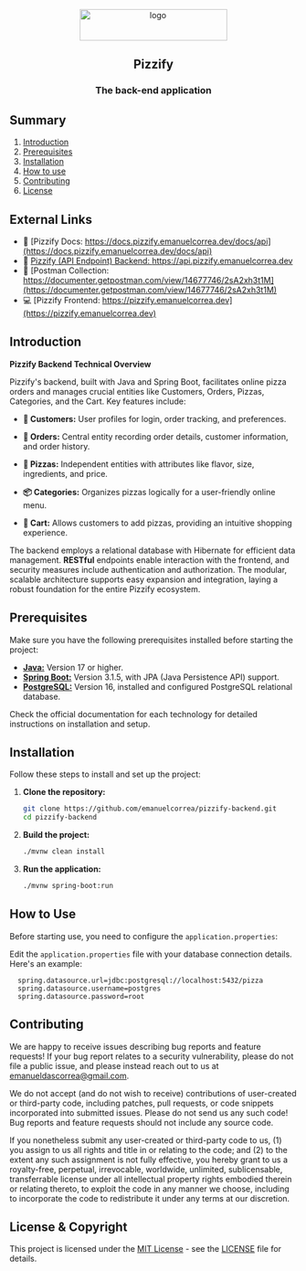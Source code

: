 <p align="center">
  <p align="center"><img width="258" height="55" src="https://i.imgur.com/ksRkRFo.png" alt="logo"><p>

   <h2 align="center">Pizzify</h2>
   <h3 align="center">The back-end application</h2>
</p>


## Summary

1. [Introduction](#introduction)
2. [Prerequisites](#prerequisites)
3. [Installation](#installation)
4. [How to use](#how-to-use)
6. [Contributing](#contributing)
7. [License](#license--copyright)

## External Links

- 📄 [Pizzify Docs: https://docs.pizzify.emanuelcorrea.dev/docs/api](https://docs.pizzify.emanuelcorrea.dev/docs/api)
- 🚀 [Pizzify (API Endpoint) Backend: https://api.pizzify.emanuelcorrea.dev ](https://api.pizzify.emanuelcorrea.dev)
- 💎 [Postman Collection: https://documenter.getpostman.com/view/14677746/2sA2xh3t1M](https://documenter.getpostman.com/view/14677746/2sA2xh3t1M)
- 💻 [Pizzify Frontend: https://pizzify.emanuelcorrea.dev](https://pizzify.emanuelcorrea.dev)

## Introduction

**Pizzify Backend Technical Overview**

Pizzify's backend, built with Java and Spring Boot, facilitates online pizza orders and manages crucial entities like Customers, Orders, Pizzas, Categories, and the Cart. Key features include:

- **👧 Customers:** User profiles for login, order tracking, and preferences.

- **📃 Orders:** Central entity recording order details, customer information, and order history.

- **🍕 Pizzas:** Independent entities with attributes like flavor, size, ingredients, and price.

- **📦 Categories:** Organizes pizzas logically for a user-friendly online menu.

- **🛒 Cart:** Allows customers to add pizzas, providing an intuitive shopping experience.

The backend employs a relational database with Hibernate for efficient data management. **RESTful** endpoints enable interaction with the frontend, and security measures include authentication and authorization. The modular, scalable architecture supports easy expansion and integration, laying a robust foundation for the entire Pizzify ecosystem.


## Prerequisites

Make sure you have the following prerequisites installed before starting the project:

- [**Java:**](https://www.oracle.com/java/technologies/javase-downloads.html) Version 17 or higher.
- [**Spring Boot:**](https://spring.io/projects/spring-boot) Version 3.1.5, with JPA (Java Persistence API) support.
- [**PostgreSQL:**](https://www.postgresql.org/download/) Version 16, installed and configured PostgreSQL relational database.

Check the official documentation for each technology for detailed instructions on installation and setup.

## Installation

Follow these steps to install and set up the project:

1. **Clone the repository:**
   ```bash
   git clone https://github.com/emanuelcorrea/pizzify-backend.git
   cd pizzify-backend

2. **Build the project:**
   ```bash
   ./mvnw clean install

3. **Run the application:**
   ```bash
   ./mvnw spring-boot:run

## How to Use

Before starting use, you need to configure the `application.properties`:

Edit the `application.properties` file with your database connection details. Here's an example:

      spring.datasource.url=jdbc:postgresql://localhost:5432/pizza
      spring.datasource.username=postgres
      spring.datasource.password=root


## Contributing

We are happy to receive issues describing bug reports and feature
requests! If your bug report relates to a security vulnerability,
please do not file a public issue, and please instead reach out to us
at emanueldascorrea@gmail.com.

We do not accept (and do not wish to receive) contributions of
user-created or third-party code, including patches, pull requests, or
code snippets incorporated into submitted issues. Please do not send
us any such code! Bug reports and feature requests should not include
any source code.

If you nonetheless submit any user-created or third-party code to us,
(1) you assign to us all rights and title in or relating to the code;
and (2) to the extent any such assignment is not fully effective, you
hereby grant to us a royalty-free, perpetual, irrevocable, worldwide,
unlimited, sublicensable, transferrable license under all intellectual
property rights embodied therein or relating thereto, to exploit the
code in any manner we choose, including to incorporate the code to redistribute it under any terms at our discretion.

## License & Copyright

This project is licensed under the [MIT License](LICENSE) - see the [LICENSE](LICENSE) file for details.
